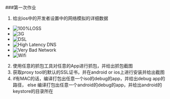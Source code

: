 
###第一次作业 
1. 给出ios中的开发者设置中的网络模拟的详细数据 
* ![100%LOSS](https://github.com/Test-Seven/Yanjiankai/blob/master/20160228/network/IMG_0330.PNG)
* ![3G](https://github.com/Test-Seven/Yanjiankai/blob/master/20160228/network/IMG_0331.PNG)
* ![DSL](https://github.com/Test-Seven/Yanjiankai/blob/master/20160228/network/IMG_0332.PNG)
* ![High Latency DNS](https://github.com/Test-Seven/Yanjiankai/blob/master/20160228/network/IMG_0334.PNG)
* ![Very Bad Network](https://github.com/Test-Seven/Yanjiankai/blob/master/20160228/network/IMG_0335.PNG)
* ![Wifi](https://github.com/Test-Seven/Yanjiankai/blob/master/20160228/network/IMG_0336.PNG)
2. 使用任意的抓包工具对任意的App进行抓包，并给出抓包截图 
3. 获取proxy tool的默认的SSL证书，并在android or ios上进行安装并给出截图 
4. if有MAC的话，编译打包出任意一个iso的debug的app，并给出debug app的路径，
   else 编译打包出任意一个android的debug的app，并给出android的keystore的目录所在